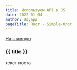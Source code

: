 ```yaml
---
title: Используем API в JS
date: 2022-01-04
author: Эдуард
pageTitle: Пост - Simple-блог
---
```


[На главную](/)

### {{ title }}

текст поста

